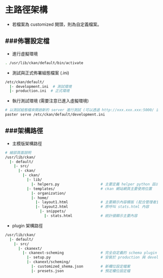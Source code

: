 # 主路徑架構

<script type="text/javascript" src="../js/general.js"></script>

* 若檔案為 customized 開頭，則為自定義檔案。

###佈署設定檔
---

* 進行虛擬環境

```bash
. /usr/lib/ckan/default/bin/activate
```

* 測試與正式佈署組態檔案 (.ini)

```bash
/etc/ckan/default/
  |- development.ini  # 測試環境
  |- production.ini  # 正式環境
```

* 執行測試環境 (需要注意已進入虛擬環境)

```bash
# 以測試組態檔來開啟新的 server 進行測試 (可以透過 http://xxx.xxx.xxx:5000/ 進入測試環境)
paster serve /etc/ckan/default/development.ini
```

###架構路徑
---

* 主模版架構路徑

```bash
# 細部頁面說明
/usr/lib/ckan/
  |- default/
    |- src/
      |- ckan/
        |- ckan/
          |- lib/
            |- helpers.py                   # 主要定義 helper python 函式
          |- templates/                     # ckan 網站網頁主要使用位置
            |- organization/
            |- home/
              |- layout1.html               # 主要顯示內容模版 (配合管理者登入畫面選擇)
              |- layout2.html               # 原呼叫 stats.html 內容
                |- snippets/
                  |- stats.html             # 統計値顯示主要內容
```

* plugin 架構路徑

```bash
/usr/lib/ckan/
  |- default/
    |- src/
      |- ckanext/
        |- ckanext-scheming                 # 完全自定義的 schema plugin    
          |- setup.py                       # 安裝於 production 與 develop
          |- ckanext/scheming/
            |- customized_shema.json        # 新欄位設定檔案
            |- presets.json                 # 預定欄位設定檔
```

